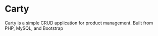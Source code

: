 # Carty
Carty is a simple CRUD application for product management. Built from PHP, MySQL, and Bootstrap
